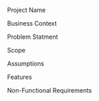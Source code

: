 Project Name
  

Business Context
  

Problem Statment
  

Scope
  

Assumptions
  

Features
  

Non-Functional Requirements
  
